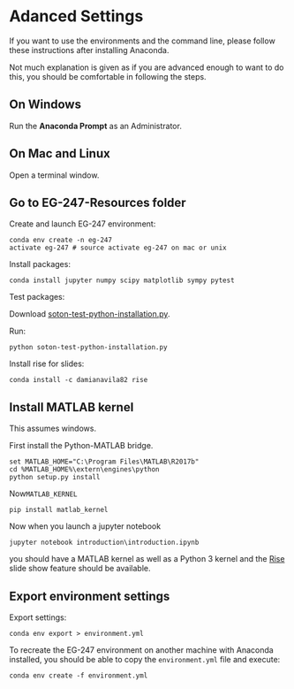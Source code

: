 # Adanced Settings

If you want to use the environments and the command line, please follow these instructions after installing Anaconda.

Not much explanation is given as if you are advanced enough to want to do this, you should be comfortable in following the steps.

## On Windows

Run the **Anaconda Prompt** as an Administrator.

## On Mac and Linux

Open a terminal window.

## Go to EG-247-Resources folder

Create and launch EG-247 environment:

```shell
conda env create -n eg-247
activate eg-247 # source activate eg-247 on mac or unix
```

Install packages:

```shell
conda install jupyter numpy scipy matplotlib sympy pytest
```

Test packages:

Download [soton-test-python-installation.py](https://fangohr.github.io/blog/code/python/soton-test-python-installation.py).

Run:

```shell
python soton-test-python-installation.py
```

Install rise for slides:

```shell
conda install -c damianavila82 rise
```



## Install MATLAB kernel

This assumes windows.

First install the Python-MATLAB bridge.

```shell
set MATLAB_HOME="C:\Program Files\MATLAB\R2017b"
cd %MATLAB_HOME%\extern\engines\python
python setup.py install
```
Now`MATLAB_KERNEL`

```shell
pip install matlab_kernel
```

Now when you launch a jupyter notebook

```shell
jupyter notebook introduction\introduction.ipynb
```

you should have a MATLAB kernel as well as a Python 3 kernel and the [Rise](https://damianavila.github.io/RISE/index.html) slide show feature should be available.


## Export environment settings

Export settings:

```shell
conda env export > environment.yml
```

To recreate the EG-247 environment on another machine with Anaconda installed, you
should be able to copy the `environment.yml` file and execute:

```shell
conda env create -f environment.yml
```

